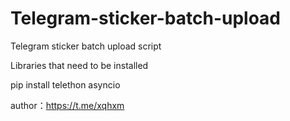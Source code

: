 # Telegram-sticker-batch-upload
Telegram sticker batch upload script

Libraries that need to be installed

pip install telethon asyncio

author：https://t.me/xqhxm
